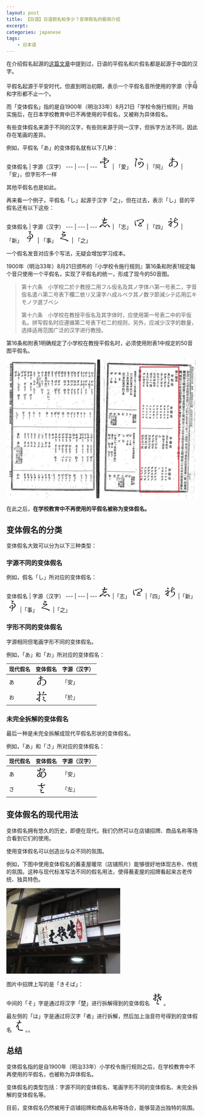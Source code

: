 ```yaml
---
layout: post
title: 【日语】日语假名知多少？变体假名的极简介绍
excerpt: 
categories: japanese
tags:
    - 日本语
---
```


在介绍假名起源的[这篇文章](/japanese/2023-08-14-manyou-kana.md)中提到过，日语的平假名和片假名都是起源于中国的汉字。

平假名起源于平安时代，但直到明治初期，表示一个平假名音所使用的字源（<ruby>字母<rt>じぼ</rt></ruby>和字形都不止一个。

而「变体假名」指的是自1900年（明治33年）8月21日「学校令施行规则」开始实施后，在日本学校教育中已不再使用的平假名，又被称为异体假名。

有些变体假名来源于不同的汉字，有些则来源于同一汉字，但拆字方法不同，因此存在笔画的差异。

例如，平假名「あ」的变体假名就有以下几种：

变体假名 | 字源（汉字）
--- | --- | ---
![](/assets/images/hentai-kana/a-ai.jpeg) | 「愛」
![](/assets/images/hentai-kana/a-a.jpeg) | 「阿」
![](/assets/images/hentai-kana/a-an.jpeg) | 「安」，但字形不一样

其他平假名也是如此。

再来看一个例子，平假名「し」起源于汉字「之」，但在过去，表示「し」音的平假名还有以下这些：

变体假名 | 字源（汉字）
--- | --- | ---
![](/assets/images/hentai-kana/shi-zhi.jpg) | 「志」
![](/assets/images/hentai-kana/shi-si.jpg) | 「四」
![](/assets/images/hentai-kana/shi-xin.jpg) | 「新」
![](/assets/images/hentai-kana/shi-shi.jpg) | 「事」
![](/assets/images/hentai-kana/shi-zhi1.jpg) | 「之」

一个假名发音对应多个写法，无疑会增加学习成本。

1900年（明治33年）8月21日颁布的『小学校令施行规则』第16条和附表1规定每个音只使用一个平假名，实现了平假名的统一，形成了现今的50音图。

> 第十六条　小学校二於テ教授二用フル仮名及其ノ字体ハ第一号表二，字音仮名遣ハ第二号表下欄二依リ又漢字ハ成ルベク其ノ数ヲ節減シテ応用広キモノヲ選ブベシ
>
> 第十六条　小学校在教授平仮名及其字体时，应使用第一号表二中的平仮名。拼写假名时应遵循第二号表下栏二的规则，另外，应减少汉字的数量，选择适用范围广泛的汉字进行教授。

第16条和附表1明确规定了小学校在教授平假名时，必须使用附表1中规定的50音图平假名。

![](/assets/images/hentai-kana/meiji-kana.jpeg)

在此之后，**在学校教育中不再使用的平假名被称为变体假名。**

## 变体假名的分类

变体假名大致可以分为以下三种类型：

### 字源不同的变体假名

例如，假名「し」所对应的变体假名：

变体假名 | 字源（汉字）
--- | --- | ---
![](/assets/images/hentai-kana/shi-zhi.jpg) |「志」
![](/assets/images/hentai-kana/shi-si.jpg) |「四」
![](/assets/images/hentai-kana/shi-xin.jpg) |「新」
![](/assets/images/hentai-kana/shi-shi.jpg) |「事」
![](/assets/images/hentai-kana/shi-zhi1.jpg) |「之」

### 字形不同的变体假名

字源相同但笔画字形不同的变体假名。

例如，「あ」和「お」所对应的变体假名：

现代假名 | 变体假名 | 字源（汉字）
--- | --- | ---
あ | ![](/assets/images/hentai-kana/a-an.jpeg) | 「安」
お | ![](/assets/images/hentai-kana/o-yu.jpg) | 「於」

### 未完全拆解的变体假名

最后一种是未完全拆解成现代平假名形状的变体假名。

例如，「あ」和「さ」所对应的变体假名：

现代假名 | 变体假名 | 字源（汉字）
--- | --- | ---
あ | ![](/assets/images/hentai-kana/a-an3.jpg) | 「安」
さ | ![](/assets/images/hentai-kana/sa-zuo3.jpg) | 「左」

## 变体假名的现代用法

变体假名拥有悠久的历史，即便在现代，我们仍然可以在店铺招牌、商品名称等场合看到它们的使用。

使用变体假名可以创造出与众不同的氛围。

例如，下图中使用变体假名的蕎麦屋暖帘（店铺照片）能够很好地体现古朴、传统的氛围。这种与现代标准写法不同的假名用法，使得蕎麦屋的招牌看起来古老传统、独具特色。

![](/assets/images/hentai-kana/noren.jpeg)

图片中招牌上写的是「きそば」：

中间的「そ」字是通过将汉字「楚」进行拆解得到的变体假名 ![](/assets/images/hentai-kana/so-chu.jpg)。

最左侧的「は」字是通过将汉字「者」进行拆解，然后加上浊音符号得到的变体假名 ![](/assets/images/hentai-kana/ha-zhe.jpg)。。

## 总结

变体假名指的是自1900年（明治33年）小学校令施行规则之后，在学校教育中不再使用的平假名，也被称为异体假名。

变体假名的类型包括：字源不同的变体假名、笔画字形不同的变体假名、未完全拆解的变体假名等。

目前，变体假名仍然被用于店铺招牌和商品名称等场合，能够营造出独特的氛围。